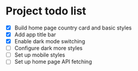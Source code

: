 # Project todo list

- [x] Build home page country card and basic styles
- [x] Add app title bar
- [x] Enable dark mode switching
- [ ] Configure dark more styles
- [ ] Set up mobile styles 
- [ ] Set up home page API fetching
